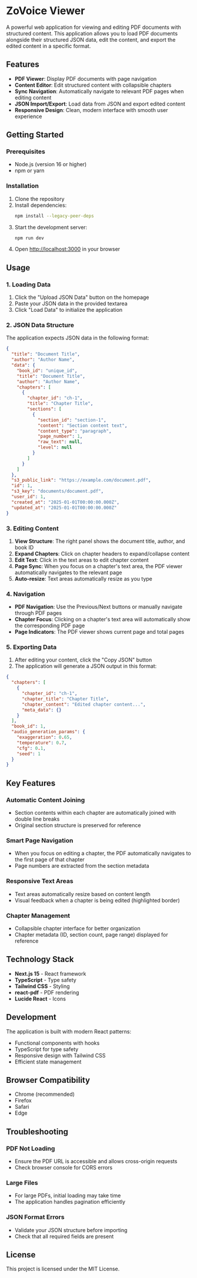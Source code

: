 # ZoVoice Viewer

A powerful web application for viewing and editing PDF documents with structured content. This application allows you to load PDF documents alongside their structured JSON data, edit the content, and export the edited content in a specific format.

## Features

- **PDF Viewer**: Display PDF documents with page navigation
- **Content Editor**: Edit structured content with collapsible chapters
- **Sync Navigation**: Automatically navigate to relevant PDF pages when editing content
- **JSON Import/Export**: Load data from JSON and export edited content
- **Responsive Design**: Clean, modern interface with smooth user experience

## Getting Started

### Prerequisites

- Node.js (version 16 or higher)
- npm or yarn

### Installation

1. Clone the repository
2. Install dependencies:
   ```bash
   npm install --legacy-peer-deps
   ```
3. Start the development server:
   ```bash
   npm run dev
   ```
4. Open [http://localhost:3000](http://localhost:3000) in your browser

## Usage

### 1. Loading Data

1. Click the "Upload JSON Data" button on the homepage
2. Paste your JSON data in the provided textarea
3. Click "Load Data" to initialize the application

### 2. JSON Data Structure

The application expects JSON data in the following format:

```json
{
  "title": "Document Title",
  "author": "Author Name",
  "data": {
    "book_id": "unique_id",
    "title": "Document Title",
    "author": "Author Name",
    "chapters": [
      {
        "chapter_id": "ch-1",
        "title": "Chapter Title",
        "sections": [
          {
            "section_id": "section-1",
            "content": "Section content text",
            "content_type": "paragraph",
            "page_number": 1,
            "raw_text": null,
            "level": null
          }
        ]
      }
    ]
  },
  "s3_public_link": "https://example.com/document.pdf",
  "id": 1,
  "s3_key": "documents/document.pdf",
  "user_id": 1,
  "created_at": "2025-01-01T00:00:00.000Z",
  "updated_at": "2025-01-01T00:00:00.000Z"
}
```

### 3. Editing Content

1. **View Structure**: The right panel shows the document title, author, and book ID
2. **Expand Chapters**: Click on chapter headers to expand/collapse content
3. **Edit Text**: Click in the text areas to edit chapter content
4. **Page Sync**: When you focus on a chapter's text area, the PDF viewer automatically navigates to the relevant page
5. **Auto-resize**: Text areas automatically resize as you type

### 4. Navigation

- **PDF Navigation**: Use the Previous/Next buttons or manually navigate through PDF pages
- **Chapter Focus**: Clicking on a chapter's text area will automatically show the corresponding PDF page
- **Page Indicators**: The PDF viewer shows current page and total pages

### 5. Exporting Data

1. After editing your content, click the "Copy JSON" button
2. The application will generate a JSON output in this format:

```json
{
  "chapters": [
    {
      "chapter_id": "ch-1",
      "chapter_title": "Chapter Title",
      "chapter_content": "Edited chapter content...",
      "meta_data": {}
    }
  ],
  "book_id": 1,
  "audio_generation_params": {
    "exaggeration": 0.65,
    "temperature": 0.7,
    "cfg": 0.1,
    "seed": 1
  }
}
```

## Key Features

### Automatic Content Joining
- Section contents within each chapter are automatically joined with double line breaks
- Original section structure is preserved for reference

### Smart Page Navigation
- When you focus on editing a chapter, the PDF automatically navigates to the first page of that chapter
- Page numbers are extracted from the section metadata

### Responsive Text Areas
- Text areas automatically resize based on content length
- Visual feedback when a chapter is being edited (highlighted border)

### Chapter Management
- Collapsible chapter interface for better organization
- Chapter metadata (ID, section count, page range) displayed for reference

## Technology Stack

- **Next.js 15** - React framework
- **TypeScript** - Type safety
- **Tailwind CSS** - Styling
- **react-pdf** - PDF rendering
- **Lucide React** - Icons

## Development

The application is built with modern React patterns:
- Functional components with hooks
- TypeScript for type safety
- Responsive design with Tailwind CSS
- Efficient state management

## Browser Compatibility

- Chrome (recommended)
- Firefox
- Safari
- Edge

## Troubleshooting

### PDF Not Loading
- Ensure the PDF URL is accessible and allows cross-origin requests
- Check browser console for CORS errors

### Large Files
- For large PDFs, initial loading may take time
- The application handles pagination efficiently

### JSON Format Errors
- Validate your JSON structure before importing
- Check that all required fields are present

## License

This project is licensed under the MIT License.
